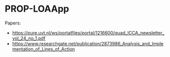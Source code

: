 # PROP-LOAApp




Papers:

- https://pure.uvt.nl/ws/portalfiles/portal/1216600/quad_ICCA_newsletter_vol_24_no_1.pdf
- https://www.researchgate.net/publication/2873986_Analysis_and_Implementation_of_Lines_of_Action
